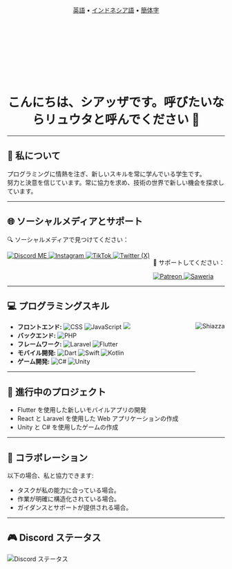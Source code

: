 <div align="center">
  <p>
    <a href="/README.md">英語</a> •
    <a href="/READMEID.md">インドネシア語</a> •
    <a href="/READMECN.md">簡体字</a>
  </p>
  <img src="src/new/WhiteBanner.gif" alt="Banner">
  <h1>こんにちは、シアッザです。呼びたいならリュウタと呼んでください 👋</h1>
</div>

<hr>

<h2>📖 私について</h2>
<p>
  プログラミングに情熱を注ぎ、新しいスキルを常に学んでいる学生です。<br>
  努力と決意を信じています。常に協力を求め、技術の世界で新しい機会を探求しています。
</p>

<hr>

<h2>🌐 ソーシャルメディアとサポート</h2>
<p>🔍 ソーシャルメディアで見つけてください：</p>
<div style="display: flex; justify-content: space-between;">
  <div>
    <a href="https://discord.gg/yngYmxjtzP">
      <img alt="Discord ME" src="https://img.shields.io/badge/Discord-%235865F2.svg?style=for-the-badge&logo=discord&logoColor=white"/>
    </a>
    <a href="https://www.instagram.com/shiazza_/?lang=id">
      <img alt="Instagram" src="https://img.shields.io/badge/Instagram-%23E4405F.svg?style=for-the-badge&logo=instagram&logoColor=white"/>
    </a>
    <a href="https://www.tiktok.com/@shiazza_?lang=id-ID">
      <img alt="TikTok" src="https://img.shields.io/badge/TikTok-%23000000.svg?style=for-the-badge&logo=tiktok&logoColor=white"/>
    </a>
    <a href="https://twitter.com/shiazza_?lang=id">
      <img alt="Twitter (X)" src="https://img.shields.io/badge/X-%23000000.svg?style=for-the-badge&logo=X&logoColor=white"/>
    </a>
  </div>
  <div>
   <p>💸 サポートしてください：</p>
    <a href="https://www.patreon.com/shiazza">
      <img alt="Patreon" src="https://img.shields.io/badge/Patreon-%23F96854.svg?style=for-the-badge&logo=patreon&logoColor=white"/>
    </a>
    <a href="https://saweria.co/shiazza">
      <img alt="Saweria" src="https://img.shields.io/badge/Saweria-%23FFDD00.svg?style=for-the-badge&logo=saweria&logoColor=black"/>
    </a>
  </div>
</div>

<hr>

<div>
<h2>💻 プログラミングスキル</h2>
 <img src="https://github-readme-stats.vercel.app/api/top-langs?username=shiazza&show_icons=true&locale=en&layout=compact" align="right" alt="Shiazza" height="140">
<ul align="left">
  <li><strong>フロントエンド:</strong> <img src="https://img.shields.io/badge/CSS-%231572B6.svg?style=for-the-badge&logo=css3&logoColor=white" alt="CSS" height="20"> <img src="https://img.shields.io/badge/JavaScript-%23F7DF1E.svg?style=for-the-badge&logo=javascript&logoColor=black" alt="JavaScript" height="20"> <img src="https://img.shields.io/badge/React-%2361DAFB.svg?style=for-the-badge&logo=react&logoColor=black" height="20"></li>
  <li><strong>バックエンド:</strong> <img src="https://img.shields.io/badge/PHP-%23777BB4.svg?style=for-the-badge&logo=php&logoColor=white" alt="PHP" height="20"></li>
  <li><strong>フレームワーク:</strong> <img src="https://img.shields.io/badge/Laravel-%23FF2D20.svg?style=for-the-badge&logo=laravel&logoColor=white" alt="Laravel" height="20"> <img src="https://img.shields.io/badge/Flutter-%2302569B.svg?style=for-the-badge&logo=flutter&logoColor=white" alt="Flutter" height="20"></li>
  <li><strong>モバイル開発:</strong> <img src="https://img.shields.io/badge/Dart-%230175C2.svg?style=for-the-badge&logo=dart&logoColor=white" alt="Dart" height="20"> <img src="https://img.shields.io/badge/Swift-%23FA7343.svg?style=for-the-badge&logo=swift&logoColor=white" alt="Swift" height="20"> <img src="https://img.shields.io/badge/Kotlin-%230095D5.svg?style=for-the-badge&logo=kotlin&logoColor=white" alt="Kotlin" height="20"></li>
  <li><strong>ゲーム開発:</strong> <img src="https://img.shields.io/badge/C%23-%23239120.svg?style=for-the-badge&logo=csharp&logoColor=white" alt="C#" height="20"> <img src="https://img.shields.io/badge/Unity-%23000000.svg?style=for-the-badge&logo=unity&logoColor=white" alt="Unity" height="20"></li>
</ul>
<hr>
</div>

<h2>🚀 進行中のプロジェクト</h2>
<ul>
  <li>Flutter を使用した新しいモバイルアプリの開発</li>
  <li>React と Laravel を使用した Web アプリケーションの作成</li>
  <li>Unity と C# を使用したゲームの作成</li>
</ul>
<hr>

<h2>🤝 コラボレーション</h2>
<p>以下の場合、私と協力できます:</p>
<ul>
  <li>タスクが私の能力に合っている場合。</li>
  <li>作業が明確に構造化されている場合。</li>
  <li>ガイダンスとサポートが提供される場合。</li>
</ul>

<hr>

<h2>🎮 Discord ステータス</h2>
<div>
  <img src="https://lanyard.cnrad.dev/api/792601429654110208?&borderRadius=30px&idleMessage=Gatau%20dia%20lagi%20ngapain" alt="Discord ステータス" height="190">
</div>
